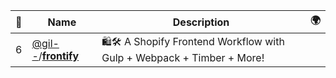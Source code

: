 |:star2: | Name | Description | 🌍|
|---|---|---|---|
|6|[@gil--](https://github.com/gil--)/[**frontify**](https://github.com/gil--/frontify)|🛍🛠 A Shopify Frontend Workflow with Gulp + Webpack + Timber + More!||

